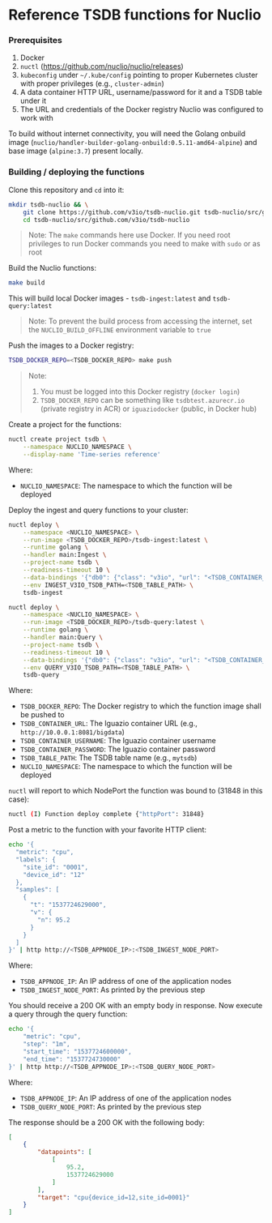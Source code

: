 # Reference TSDB functions for Nuclio

### Prerequisites
1. Docker
2. `nuctl` (https://github.com/nuclio/nuclio/releases)
3. `kubeconfig` under `~/.kube/config` pointing to proper Kubernetes cluster with proper privileges (e.g., `cluster-admin`)
4. A data container HTTP URL, username/password for it and a TSDB table under it
5. The URL and credentials of the Docker registry Nuclio was configured to work with

To build without internet connectivity, you will need the Golang onbuild image (`nuclio/handler-builder-golang-onbuild:0.5.11-amd64-alpine`) and base image (`alpine:3.7`) present locally.

### Building / deploying the functions

Clone this repository and `cd` into it:
```sh
mkdir tsdb-nuclio && \
    git clone https://github.com/v3io/tsdb-nuclio.git tsdb-nuclio/src/github.com/v3io/tsdb-nuclio && \
    cd tsdb-nuclio/src/github.com/v3io/tsdb-nuclio
```

> Note: The `make` commands here use Docker. If you need root privileges to run Docker commands you need to make with `sudo` or as root

Build the Nuclio functions:
```sh
make build
```

This will build local Docker images - `tsdb-ingest:latest` and `tsdb-query:latest`

> Note: To prevent the build process from accessing the internet, set the `NUCLIO_BUILD_OFFLINE` environment variable to `true`

Push the images to a Docker registry:
```sh
TSDB_DOCKER_REPO=<TSDB_DOCKER_REPO> make push
```

> Note:
> 1. You must be logged into this Docker registry (`docker login`)
> 2. `TSDB_DOCKER_REPO` can be something like `tsdbtest.azurecr.io` (private registry in ACR) or `iguaziodocker` (public, in Docker hub)

Create a project for the functions:
```sh
nuctl create project tsdb \
    --namespace NUCLIO_NAMESPACE \
    --display-name 'Time-series reference'
```

Where:
- `NUCLIO_NAMESPACE`: The namespace to which the function will be deployed

Deploy the ingest and query functions to your cluster:
```sh
nuctl deploy \
    --namespace <NUCLIO_NAMESPACE> \
    --run-image <TSDB_DOCKER_REPO>/tsdb-ingest:latest \
    --runtime golang \
    --handler main:Ingest \
    --project-name tsdb \
    --readiness-timeout 10 \
    --data-bindings '{"db0": {"class": "v3io", "url": "<TSDB_CONTAINER_URL>", "secret": "<TSDB_CONTAINER_USERNAME>:<TSDB_CONTAINER_PASSWORD>"}}' \
    --env INGEST_V3IO_TSDB_PATH=<TSDB_TABLE_PATH> \
    tsdb-ingest

nuctl deploy \
    --namespace <NUCLIO_NAMESPACE> \
    --run-image <TSDB_DOCKER_REPO>/tsdb-query:latest \
    --runtime golang \
    --handler main:Query \
    --project-name tsdb \
    --readiness-timeout 10 \
    --data-bindings '{"db0": {"class": "v3io", "url": "<TSDB_CONTAINER_URL>", "secret": "<TSDB_CONTAINER_USERNAME>:<TSDB_CONTAINER_PASSWORD>"}}' \
    --env QUERY_V3IO_TSDB_PATH=<TSDB_TABLE_PATH> \
    tsdb-query
```

Where:
- `TSDB_DOCKER_REPO`: The Docker registry to which the function image shall be pushed to
- `TSDB_CONTAINER_URL`: The Iguazio container URL (e.g., `http://10.0.0.1:8081/bigdata`)
- `TSDB_CONTAINER_USERNAME`: The Iguazio container username
- `TSDB_CONTAINER_PASSWORD`: The Iguazio container password
- `TSDB_TABLE_PATH`: The TSDB table name (e.g., `mytsdb`)
- `NUCLIO_NAMESPACE`: The namespace to which the function will be deployed

`nuctl` will report to which NodePort the function was bound to (31848 in this case):
```sh
nuctl (I) Function deploy complete {"httpPort": 31848}
```

Post a metric to the function with your favorite HTTP client:
```sh
echo '{
  "metric": "cpu",
  "labels": {
    "site_id": "0001",
    "device_id": "12"
  },
  "samples": [
    {
      "t": "1537724629000",
      "v": {
        "n": 95.2
      }
    }
  ]
}' | http http://<TSDB_APPNODE_IP>:<TSDB_INGEST_NODE_PORT>
```

Where:
- `TSDB_APPNODE_IP`: An IP address of one of the application nodes
- `TSDB_INGEST_NODE_PORT`: As printed by the previous step

You should receive a 200 OK with an empty body in response. Now execute a query through the query function:
```sh
echo '{
    "metric": "cpu",
    "step": "1m",
    "start_time": "1537724600000",
    "end_time": "1537724730000"
}' | http http://<TSDB_APPNODE_IP>:<TSDB_QUERY_NODE_PORT>
```

Where:
- `TSDB_APPNODE_IP`: An IP address of one of the application nodes
- `TSDB_QUERY_NODE_PORT`: As printed by the previous step

The response should be a 200 OK with the following body:
```json
[
    {
        "datapoints": [
            [
                95.2,
                1537724629000
            ]
        ],
        "target": "cpu{device_id=12,site_id=0001}"
    }
]
```
